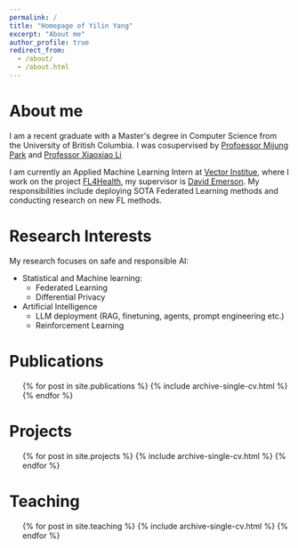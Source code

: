 ```yaml
---
permalink: /
title: "Homepage of Yilin Yang"
excerpt: "About me"
author_profile: true
redirect_from: 
  - /about/
  - /about.html
---
```

About me
======
I am a recent graduate with a Master's degree in Computer Science from the University of British Columbia. I was cosupervised by [Profoessor Mijung Park](https://scholar.google.com/citations?hl=en&inst=17001591832933267808&user=fqKsAJcAAAAJ) and [Professor Xiaoxiao Li](https://xxlya.github.io/xiaoxiao/)

I am currently an Applied Machine Learning Intern at [Vector Institue](https://vectorinstitute.ai/), where I work on the project [FL4Health](https://github.com/VectorInstitute/FL4Health), my supervisor is [David Emerson](https://vectorinstitute.ai/team/david-emerson/). My responsibilities  include deploying SOTA Federated Learning methods and conducting research on new FL methods. 

Research Interests
======
My research focuses on safe and responsible AI:

* Statistical and Machine learning:
  * Federated Learning
  * Differential Privacy
* Artificial Intelligence
  * LLM deployment (RAG, finetuning, agents, prompt engineering etc.)
  * Reinforcement Learning

Publications
======
  <ul>{% for post in site.publications %}
    {% include archive-single-cv.html %}
  {% endfor %}</ul>
  
Projects
======
  <ul>{% for post in site.projects %}
    {% include archive-single-cv.html %}
  {% endfor %}</ul>

Teaching
======
  <ul>{% for post in site.teaching %}
    {% include archive-single-cv.html %}
  {% endfor %}</ul>